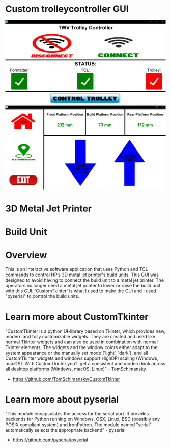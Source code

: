 # Custom trolleycontroller GUI
![](images/gui1.PNG)
![](images/gui2.PNG)
# 3D Metal Jet Printer
# Build Unit
# Overview
This is an interactive software application that uses Python and TCL commands to control HP’s 3D metal jet printer's build units. This GUI was designed to avoid having to connect the build unit to a metal jet printer. The operators no longer need a metal jet printer to lower or raise the build unit with this GUI.
'CustomTkinter' is what I used to make the GUi and I used "pyserial" to control the build units.
# Learn more about CustomTkinter
"CustomTkinter is a python UI-library based on Tkinter, which provides new, modern and fully customizable widgets. They are created and used like normal Tkinter widgets and can also be used in combination with normal Tkinter elements. The widgets and the window colors either adapt to the system appearance or the manually set mode ('light', 'dark'), and all CustomTkinter widgets and windows support HighDPI scaling (Windows, macOS). With CustomTkinter you'll get a consistent and modern look across all desktop platforms (Windows, macOS, Linux)" - TomSchimansky
- https://github.com/TomSchimansky/CustomTkinter
# Learn more about pyserial
"This module encapsulates the access for the serial port. It provides backends for Python running on Windows, OSX, Linux, BSD (possibly any POSIX compliant system) and IronPython. The module named "serial" automatically selects the appropriate backend" - pyserial
- https://github.com/pyserial/pyserial
